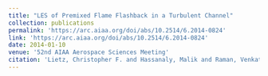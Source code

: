 ```yaml
---
title: "LES of Premixed Flame Flashback in a Turbulent Channel"
collection: publications
permalink: 'https://arc.aiaa.org/doi/abs/10.2514/6.2014-0824'
link: 'https://arc.aiaa.org/doi/abs/10.2514/6.2014-0824'
date: 2014-01-10
venue: '52nd AIAA Aerospace Sciences Meeting'
citation: 'Lietz, Christopher F. and Hassanaly, Malik and Raman, Venkat and Kolla, Hemanth and Chen, Jacqueline and Gruber, Andrea  (2014). &quot;LES of Premixed Flame Flashback in a Turbulent Channel.&quot; <i>52nd AIAA Aerospace Sciences Meeting</i>. 0824'
---
```

